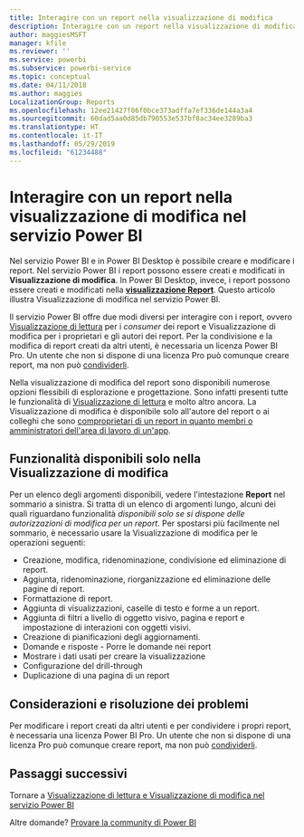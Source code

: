 ```yaml
---
title: Interagire con un report nella visualizzazione di modifica
description: Interagire con un report nella visualizzazione di modifica dei report nel servizio Power BI
author: maggiesMSFT
manager: kfile
ms.reviewer: ''
ms.service: powerbi
ms.subservice: powerbi-service
ms.topic: conceptual
ms.date: 04/11/2018
ms.author: maggies
LocalizationGroup: Reports
ms.openlocfilehash: 12ee21427f06f0bce373adffa7ef336de144a3a4
ms.sourcegitcommit: 60dad5aa0d85db790553e537bf8ac34ee3289ba3
ms.translationtype: HT
ms.contentlocale: it-IT
ms.lasthandoff: 05/29/2019
ms.locfileid: "61234488"
---
```

# <a name="interact-with-a-report-in-editing-view-in-power-bi-service"></a>Interagire con un report nella visualizzazione di modifica nel servizio Power BI
Nel servizio Power BI e in Power BI Desktop è possibile creare e modificare i report. Nel servizio Power BI i report possono essere creati e modificati in **Visualizzazione di modifica**. In Power BI Desktop, invece, i report possono essere creati e modificati nella [**visualizzazione Report**](desktop-report-view.md). Questo articolo illustra Visualizzazione di modifica nel servizio Power BI. 

Il servizio Power BI offre due modi diversi per interagire con i report, ovvero [Visualizzazione di lettura](consumer/end-user-reading-view.md) per i *consumer* dei report e Visualizzazione di modifica per i proprietari e gli autori dei report.  Per la condivisione e la modifica di report creati da altri utenti, è necessaria un licenza Power BI Pro. Un utente che non si dispone di una licenza Pro può comunque creare report, ma non può [condividerli](service-share-reports.md).    

Nella visualizzazione di modifica del report sono disponibili numerose opzioni flessibili di esplorazione e progettazione. Sono infatti presenti tutte le funzionalità di [Visualizzazione di lettura](consumer/end-user-reading-view.md) e molto altro ancora. La Visualizzazione di modifica è disponibile solo all'autore del report o ai colleghi che sono [comproprietari di un report in quanto membri o amministratori dell'area di lavoro di un'app](service-create-distribute-apps.md).

## <a name="functionality-only-available-in-editing-view"></a>Funzionalità disponibili solo nella Visualizzazione di modifica
Per un elenco degli argomenti disponibili, vedere l'intestazione **Report** nel sommario a sinistra. Si tratta di un elenco di argomenti lungo, alcuni dei quali riguardano funzionalità *disponibili solo se si dispone delle autorizzazioni di modifica per un report*.  Per spostarsi più facilmente nel sommario, è necessario usare la Visualizzazione di modifica per le operazioni seguenti:

* Creazione, modifica, ridenominazione, condivisione ed eliminazione di report.
* Aggiunta, ridenominazione, riorganizzazione ed eliminazione delle pagine di report.
* Formattazione di report.
* Aggiunta di visualizzazioni, caselle di testo e forme a un report.
* Aggiunta di filtri a livello di oggetto visivo, pagina e report e impostazione di interazioni con oggetti visivi.
* Creazione di pianificazioni degli aggiornamenti.
* Domande e risposte - Porre le domande nei report
* Mostrare i dati usati per creare la visualizzazione 
* Configurazione del drill-through
* Duplicazione di una pagina di un report

## <a name="considerations-and-troubleshooting"></a>Considerazioni e risoluzione dei problemi
Per modificare i report creati da altri utenti e per condividere i propri report, è necessaria una licenza Power BI Pro.  Un utente che non si dispone di una licenza Pro può comunque creare report, ma non può [condividerli](service-share-reports.md).


## <a name="next-steps"></a>Passaggi successivi
Tornare a [Visualizzazione di lettura e Visualizzazione di modifica nel servizio Power BI](consumer/end-user-reading-view.md)

Altre domande? [Provare la community di Power BI](http://community.powerbi.com/)

